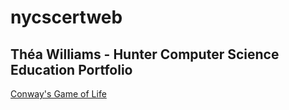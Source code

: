 # nycscertweb

## Théa Williams - Hunter Computer Science Education Portfolio

[Conway's Game of Life](https://github.com/hunter-teacher-cert/cohort-3-summer-work-theawilliams19/blob/master/programming/3/Cgol.java)
